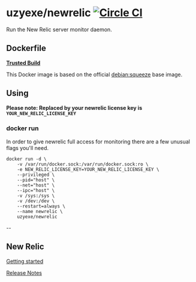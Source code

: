# uzyexe/newrelic [![Circle CI](https://circleci.com/gh/uzyexe/dockerfile-newrelic.svg?style=svg)](https://circleci.com/gh/uzyexe/dockerfile-newrelic)

Run the New Relic server monitor daemon.

## Dockerfile

[**Trusted Build**](https://index.docker.io/u/uzyexe/newrelic)

This Docker image is based on the official [debian:squeeze](https://index.docker.io/_/debian/) base image.

## Using

**Please note: Replaced by your newrelic license key is `YOUR_NEW_RELIC_LICENSE_KEY`**

### docker run

In order to give newrelic full access for monitoring there are a few unusual flags you'll need.

    docker run -d \
        -v /var/run/docker.sock:/var/run/docker.sock:ro \
        -e NEW_RELIC_LICENSE_KEY=YOUR_NEW_RELIC_LICENSE_KEY \
        --privileged \
        --pid="host" \
        --net="host" \
        --ipc="host" \
        -v /sys:/sys \
        -v /dev:/dev \
        --restart=always \
        --name newrelic \
        uzyexe/newrelic

--


## New Relic

[Getting started](https://docs.newrelic.com/docs/server/new-relic-servers)

[Release Notes](https://docs.newrelic.com/docs/releases/linux_server/)

